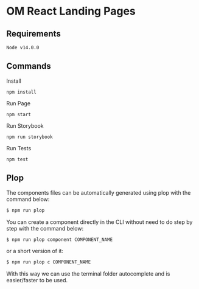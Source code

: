 # OM React Landing Pages

## Requirements

```
Node v14.0.0
```

## Commands

Install

```
npm install
```

Run Page

```
npm start
```

Run Storybook

```
npm run storybook
```

Run Tests

```
npm test
```

## Plop

The components files can be automatically generated using plop with the command below:

```bash
$ npm run plop
```

You can create a component directly in the CLI without need to do step by step with the command below:

```bash
$ npm run plop component COMPONENT_NAME
```

or a short version of it:

```bash
$ npm run plop c COMPONENT_NAME
```

With this way we can use the terminal folder autocomplete and is easier/faster to be used.
